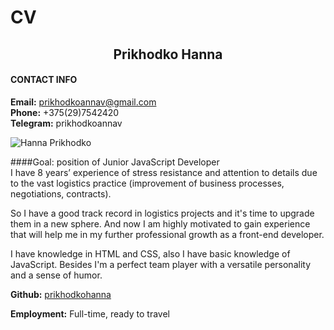 CV
====================

## <center>Prikhodko Hanna </center>
#### CONTACT INFO

**Email:**      prikhodkoannav@gmail.com  
**Phone:**      +375(29)7542420   
**Telegram:**   prikhodkoannav

![Hanna Prikhodko](https://avatars.githubusercontent.com/u/81716142?v=4)

####Goal: position of Junior JavaScript Developer  
I have 8 years’ experience of stress resistance and attention to details due to the vast logistics practice (improvement of business processes, negotiations, contracts).

So I have a good track record in logistics projects and it's time to upgrade them in a new sphere.
And now I am highly motivated to gain experience that will help me in my further professional growth as a front-end developer.

I have knowledge in HTML and CSS, also I have basic knowledge of JavaScript.
Besides I'm a perfect team player with a versatile personality and a sense of humor.

**Github:** [prikhodkohanna](https://github.com/PrikhodkoAnna) 
 
**Employment:** Full-time, ready to travel